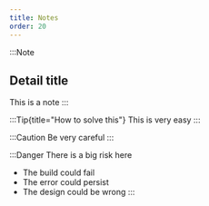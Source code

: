 ```yaml
---
title: Notes
order: 20
---
```


:::Note
## Detail title
This is a note
:::

:::Tip{title="How to solve this"}
This is very easy
:::

:::Caution
Be very careful
:::

:::Danger
There is a big risk here
* The build could fail
* The error could persist
* The design could be wrong
:::
